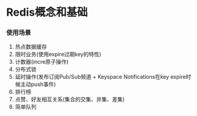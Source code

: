 # Redis概念和基础

### 使用场景

1. 热点数据缓存
2. 限时业务(使用expire过期key的特性)
3. 计数器(incre原子操作)
4. 分布式锁
5. 延时操作(发布订阅Pub/Sub频道 + Keyspace Notifications在key expire时候主动push事件)
6. 排行榜
7. 点赞、好友相互关系(集合的交集、并集、差集)
8. 简单队列